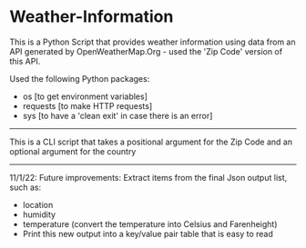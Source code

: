 # Weather-Information

This is a Python Script that provides weather information using data from an API generated by OpenWeatherMap.Org - used the 'Zip Code' version of this API.


Used the following Python packages:
- os [to get environment variables]
- requests [to make HTTP requests]
- sys [to have a 'clean exit' in case there is an error]

---
This is a CLI script that takes a positional argument for the Zip Code and an optional argument for the country

----
11/1/22:
Future improvements:
Extract items from the final Json output list, such as:
- location
- humidity
- temperature (convert the temperature into Celsius and Farenheight)
- Print this new output into a key/value pair table that is easy to read